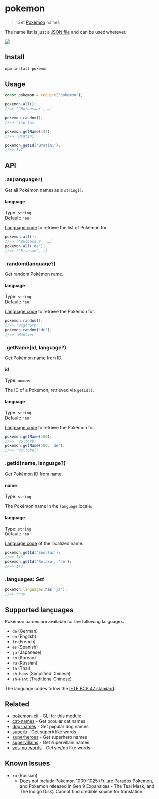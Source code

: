 # pokemon

> Get [Pokémon](https://en.wikipedia.org/wiki/Pok%C3%A9mon) names

The name list is just a [JSON file](data/en.json) and can be used wherever.

![](header.jpg)

## Install

```sh
npm install pokemon
```

## Usage

```js
const pokemon = require('pokemon');

pokemon.all();
//=> ['Bulbasaur', …]

pokemon.random();
//=> 'Snorlax'

pokemon.getName(147);
//=> 'Dratini'

pokemon.getId('Dratini');
//=> 147
```

## API

### .all(language?)

Get all Pokémon names as a `string[]`.

#### language

Type: `string`\
Default: `'en'`

[Language code](#supported-languages) to retrieve the list of Pokémon for.

```js
pokemon.all();
//=> ['Bulbasaur', …]
pokemon.all('de');
//=> ['Bisasam', …]
```

### .random(language?)

Get random Pokémon name.

#### language

Type: `string`\
Default: `'en'`

[Language code](#supported-languages) to retrieve the Pokémon for.

```js
pokemon.random();
//=> 'Vigoroth'
pokemon.random('de');
//=> 'Muntier'
```

### .getName(id, language?)

Get Pokémon name from ID.

#### id

Type: `number`

The ID of a Pokémon, retrieved via `getId()`.

#### language

Type: `string`\
Default: `'en'`

[Language code](#supported-languages) to retrieve the Pokémon for.

```js
pokemon.getName(100);
//=> 'Voltorb'
pokemon.getName(100, 'de');
//=> 'Voltobal'
```

### .getId(name, language?)

Get Pokémon ID from name.

#### name

Type: `string`

The Pokémon name in the `language` locale.

#### language

Type: `string`\
Default: `'en'`

[Language code](#supported-languages) of the localized name.

```js
pokemon.getId('Snorlax');
//=> 143
pokemon.getId('Relaxo', 'de');
//=> 143
```

### .languages: *Set*

```js
pokemon.languages.has('ja');
//=> true
```

## Supported languages

Pokémon names are available for the following languages:

- `de` (German)
- `en` (English)
- `fr` (French)
- `es` (Spanish)
- `ja` (Japanese)
- `ko` (Korean)
- `ru` (Russian)
- `th` (Thai)
- `zh-Hans` (Simplified Chinese)
- `zh-Hant` (Traditional Chinese)

The language codes follow the [IETF BCP 47 standard](https://en.wikipedia.org/wiki/IETF_language_tag).

## Related

- [pokemon-cli](https://github.com/sindresorhus/pokemon-cli) - CLI for this module
- [cat-names](https://github.com/sindresorhus/cat-names) - Get popular cat names
- [dog-names](https://github.com/sindresorhus/dog-names) - Get popular dog names
- [superb](https://github.com/sindresorhus/superb) - Get superb like words
- [superheroes](https://github.com/sindresorhus/superheroes) - Get superhero names
- [supervillains](https://github.com/sindresorhus/supervillains) - Get supervillain names
- [yes-no-words](https://github.com/sindresorhus/yes-no-words) - Get yes/no like words

## Known Issues

- `ru` (Russian)
	- Does not include Pokemon 1009-1025 (Future Paradox Pokemon, and Pokemon released in Gen 9 Expansions - The Teal Mask, and The Indigo Disk). Cannot find credible source for translation.
